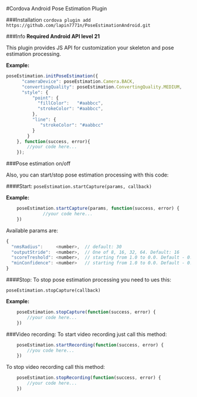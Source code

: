 #Cordova Android Pose Estimation Plugin

###Installation
`cordova plugin add https://github.com/lapin7771n/PoseEstimationAndroid.git`

###Info
**Required Android API level 21**

This plugin provides JS API for customization your skeleton and pose estimation processing.

**Example:**
```javascript
poseEstimation.initPoseEstimation({
      "cameraDevice": poseEstimation.Camera.BACK,
      "convertingQuality": poseEstimation.ConvertingQuality.MEDIUM,
      "style": {
          "point": {
            "fillColor":   "#aabbcc",
            "strokeColor": "#aabbcc",
          },
          "line": {
             "strokeColor": "#aabbcc"
          }
        }
    }, function(success, error){
        //your code here...
    });
```

###Pose estimation on/off

Also, you can start/stop pose estimation processing with this code: 

####Start:
`poseEstimation.startCapture(params, callback)`

**Example:**

```javascript
    poseEstimation.startCapture(params, function(success, error) {
              //your code here...
    })
```

Available params are:
```javascript
{
  "nmsRadius":     <number>,  // default: 30
  "outputStride":  <number>,  // One of 8, 16, 32, 64. Default: 16
  "scoreTreshold": <number>,  // starting from 1.0 to 0.0. Default - 0.5;
  "minConfidence": <number>   // starting from 1.0 to 0.0. Default - 0.05;
}
```

####Stop:
To stop pose estimation processing you need to ues this:

`poseEstimation.stopCapture(callback)`

**Example:**

```javascript
    poseEstimation.stopCapture(function(success, error) {
        //your code here...      
    })
``` 


###Video recording:
To start video recording just call this method:

```javascript
    poseEstimation.startRecording(function(success, error) {
        //you code here...      
    })
```

To stop video recording call this method:

```javascript
    poseEstimation.stopRecording(function(success, error) {
        //your code here...      
    })
```